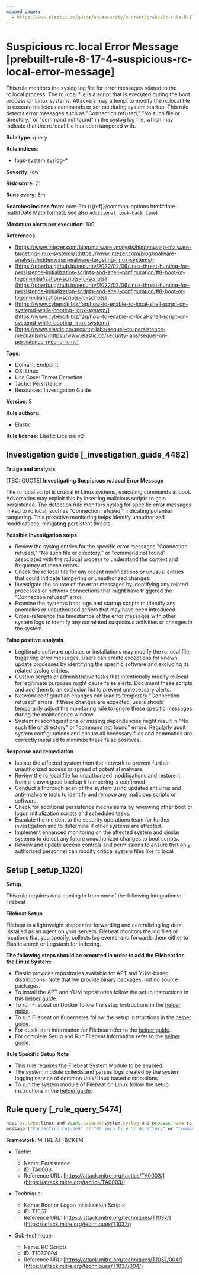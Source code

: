 ```yaml
---
mapped_pages:
  - https://www.elastic.co/guide/en/security/current/prebuilt-rule-8-17-4-suspicious-rc-local-error-message.html
---
```


# Suspicious rc.local Error Message [prebuilt-rule-8-17-4-suspicious-rc-local-error-message]

This rule monitors the syslog log file for error messages related to the rc.local process. The rc.local file is a script that is executed during the boot process on Linux systems. Attackers may attempt to modify the rc.local file to execute malicious commands or scripts during system startup. This rule detects error messages such as "Connection refused," "No such file or directory," or "command not found" in the syslog log file, which may indicate that the rc.local file has been tampered with.

**Rule type**: query

**Rule indices**:

* logs-system.syslog-*

**Severity**: low

**Risk score**: 21

**Runs every**: 5m

**Searches indices from**: now-9m ({{ref}}/common-options.html#date-math[Date Math format], see also [`Additional look-back time`](docs-content://solutions/security/detect-and-alert/create-detection-rule.md#rule-schedule))

**Maximum alerts per execution**: 100

**References**:

* [https://www.intezer.com/blog/malware-analysis/hiddenwasp-malware-targeting-linux-systems/](https://www.intezer.com/blog/malware-analysis/hiddenwasp-malware-targeting-linux-systems/)
* [https://pberba.github.io/security/2022/02/06/linux-threat-hunting-for-persistence-initialization-scripts-and-shell-configuration/#8-boot-or-logon-initialization-scripts-rc-scripts](https://pberba.github.io/security/2022/02/06/linux-threat-hunting-for-persistence-initialization-scripts-and-shell-configuration/#8-boot-or-logon-initialization-scripts-rc-scripts)
* [https://www.cyberciti.biz/faq/how-to-enable-rc-local-shell-script-on-systemd-while-booting-linux-system/](https://www.cyberciti.biz/faq/how-to-enable-rc-local-shell-script-on-systemd-while-booting-linux-system/)
* [https://www.elastic.co/security-labs/sequel-on-persistence-mechanisms](https://www.elastic.co/security-labs/sequel-on-persistence-mechanisms)

**Tags**:

* Domain: Endpoint
* OS: Linux
* Use Case: Threat Detection
* Tactic: Persistence
* Resources: Investigation Guide

**Version**: 3

**Rule authors**:

* Elastic

**Rule license**: Elastic License v2

## Investigation guide [_investigation_guide_4482]

**Triage and analysis**

[TBC: QUOTE]
**Investigating Suspicious rc.local Error Message**

The rc.local script is crucial in Linux systems, executing commands at boot. Adversaries may exploit this by inserting malicious scripts to gain persistence. The detection rule monitors syslog for specific error messages linked to rc.local, such as "Connection refused," indicating potential tampering. This proactive monitoring helps identify unauthorized modifications, mitigating persistent threats.

**Possible investigation steps**

* Review the syslog entries for the specific error messages "Connection refused," "No such file or directory," or "command not found" associated with the rc.local process to understand the context and frequency of these errors.
* Check the rc.local file for any recent modifications or unusual entries that could indicate tampering or unauthorized changes.
* Investigate the source of the error messages by identifying any related processes or network connections that might have triggered the "Connection refused" error.
* Examine the system’s boot logs and startup scripts to identify any anomalies or unauthorized scripts that may have been introduced.
* Cross-reference the timestamps of the error messages with other system logs to identify any correlated suspicious activities or changes in the system.

**False positive analysis**

* Legitimate software updates or installations may modify the rc.local file, triggering error messages. Users can create exceptions for known update processes by identifying the specific software and excluding its related syslog entries.
* Custom scripts or administrative tasks that intentionally modify rc.local for legitimate purposes might cause false alerts. Document these scripts and add them to an exclusion list to prevent unnecessary alerts.
* Network configuration changes can lead to temporary "Connection refused" errors. If these changes are expected, users should temporarily adjust the monitoring rule to ignore these specific messages during the maintenance window.
* System misconfigurations or missing dependencies might result in "No such file or directory" or "command not found" errors. Regularly audit system configurations and ensure all necessary files and commands are correctly installed to minimize these false positives.

**Response and remediation**

* Isolate the affected system from the network to prevent further unauthorized access or spread of potential malware.
* Review the rc.local file for unauthorized modifications and restore it from a known good backup if tampering is confirmed.
* Conduct a thorough scan of the system using updated antivirus and anti-malware tools to identify and remove any malicious scripts or software.
* Check for additional persistence mechanisms by reviewing other boot or logon initialization scripts and scheduled tasks.
* Escalate the incident to the security operations team for further investigation and to determine if other systems are affected.
* Implement enhanced monitoring on the affected system and similar systems to detect any future unauthorized changes to boot scripts.
* Review and update access controls and permissions to ensure that only authorized personnel can modify critical system files like rc.local.


## Setup [_setup_1320]

**Setup**

This rule requires data coming in from one of the following integrations: - Filebeat

**Filebeat Setup**

Filebeat is a lightweight shipper for forwarding and centralizing log data. Installed as an agent on your servers, Filebeat monitors the log files or locations that you specify, collects log events, and forwards them either to Elasticsearch or Logstash for indexing.

**The following steps should be executed in order to add the Filebeat for the Linux System:**

* Elastic provides repositories available for APT and YUM-based distributions. Note that we provide binary packages, but no source packages.
* To install the APT and YUM repositories follow the setup instructions in this [helper guide](beats://reference/filebeat/setup-repositories.md).
* To run Filebeat on Docker follow the setup instructions in the [helper guide](beats://reference/filebeat/running-on-docker.md).
* To run Filebeat on Kubernetes follow the setup instructions in the [helper guide](beats://reference/filebeat/running-on-kubernetes.md).
* For quick start information for Filebeat refer to the [helper guide](https://www.elastic.co/guide/en/beats/filebeat/8.11/filebeat-installation-configuration.html).
* For complete Setup and Run Filebeat information refer to the [helper guide](beats://reference/filebeat/setting-up-running.md).

**Rule Specific Setup Note**

* This rule requires the Filebeat System Module to be enabled.
* The system module collects and parses logs created by the system logging service of common Unix/Linux based distributions.
* To run the system module of Filebeat on Linux follow the setup instructions in the [helper guide](beats://reference/filebeat/filebeat-module-system.md).


## Rule query [_rule_query_5474]

```js
host.os.type:linux and event.dataset:system.syslog and process.name:rc.local and
message:("Connection refused" or "No such file or directory" or "command not found")
```

**Framework**: MITRE ATT&CKTM

* Tactic:

    * Name: Persistence
    * ID: TA0003
    * Reference URL: [https://attack.mitre.org/tactics/TA0003/](https://attack.mitre.org/tactics/TA0003/)

* Technique:

    * Name: Boot or Logon Initialization Scripts
    * ID: T1037
    * Reference URL: [https://attack.mitre.org/techniques/T1037/](https://attack.mitre.org/techniques/T1037/)

* Sub-technique:

    * Name: RC Scripts
    * ID: T1037.004
    * Reference URL: [https://attack.mitre.org/techniques/T1037/004/](https://attack.mitre.org/techniques/T1037/004/)



